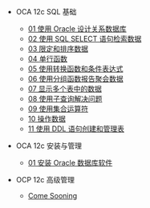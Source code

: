 <!-- docs/_sidebar.md -->

- OCA 12c SQL 基础

  - [01 使用 Oracle 设计关系数据库](/oracle/ocp/ocp-12c/1/ocp-12c-0101)
  - [02 使用 SQL SELECT 语句检索数据](/oracle/ocp/ocp-12c/1/ocp-12c-0102)
  - [03 限定和排序数据](/oracle/ocp/ocp-12c/1/ocp-12c-0103)
  - [04 单行函数](/oracle/ocp/ocp-12c/1/ocp-12c-0104)
  - [05 使用转换函数和条件表达式](/oracle/ocp/ocp-12c/1/ocp-12c-0105)
  - [06 使用分组函数报告聚会数据](/oracle/ocp/ocp-12c/1/ocp-12c-0106)
  - [07 显示多个表中的数据](/oracle/ocp/ocp-12c/1/ocp-12c-0107)
  - [08 使用子查询解决问题](/oracle/ocp/ocp-12c/1/ocp-12c-0108)
  - [09 使用集合运算符](/oracle/ocp/ocp-12c/1/ocp-12c-0109)
  - [10 操作数据](/oracle/ocp/ocp-12c/1/ocp-12c-0110)
  - [11 使用 DDL 语句创建和管理表](/oracle/ocp/ocp-12c/1/ocp-12c-0111)

- OCA 12c 安装与管理

  - [01 安装 Oracle 数据库软件](/oracle/ocp/ocp-12c/2/ocp-12c-02)
  
- OCP 12c 高级管理

  - [Come Sooning](/oracle/ocp/ocp-12c/3/ocp-12c-0301)